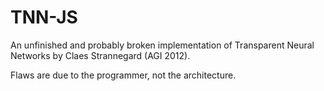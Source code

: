 TNN-JS
======

An unfinished and probably broken implementation of Transparent Neural Networks by Claes Strannegard (AGI 2012).

Flaws are due to the programmer, not the architecture.
